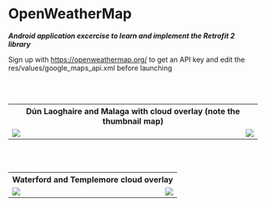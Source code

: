 # OpenWeatherMap 

***Android application excercise to learn and implement the Retrofit 2 library***

Sign up with https://openweathermap.org/ to get an API key and edit the res/values/google_maps_api.xml before launching

<table>
		<th colspan="3">Dún Laoghaire and Malaga with cloud overlay (note the thumbnail map)</th>
  <tr>
    <td><img src="https://github.com/iluso-6/OpenWeatherMap_Retrofit_2/blob/master/screenshots/one.png?raw=true" align="left"/></td>
    <td width="33%"></td>
    <td> <img src="https://github.com/iluso-6/OpenWeatherMap_Retrofit_2/blob/master/screenshots/two.png?raw=true" align="right"/>
    </td>

<br><br>

  </tr>
  
</table>

<table>
		<th colspan="3">Waterford and Templemore cloud overlay</th>
  <tr>
    <td><img src="https://github.com/iluso-6/OpenWeatherMap_Retrofit_2/blob/master/screenshots/three.png?raw=true" align="left"/></td>
    <td width="33%"></td>
    <td> <img src="https://github.com/iluso-6/OpenWeatherMap_Retrofit_2/blob/master/screenshots/four.png?raw=true" align="right"/>
    </td>

<br><br>

  </tr>
  
</table>
